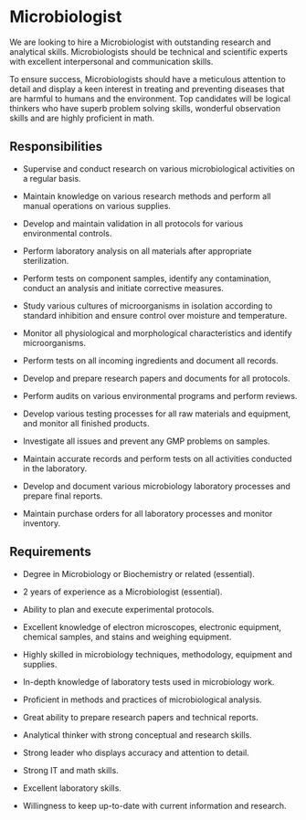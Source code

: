 # Microbiologist

We are looking to hire a Microbiologist with outstanding research and analytical skills. Microbiologists should be technical and scientific experts with excellent interpersonal and communication skills.

To ensure success, Microbiologists should have a meticulous attention to detail and display a keen interest in treating and preventing diseases that are harmful to humans and the environment. Top candidates will be logical thinkers who have superb problem solving skills, wonderful observation skills and are highly proficient in math.

## Responsibilities

* Supervise and conduct research on various microbiological activities on a regular basis.

* Maintain knowledge on various research methods and perform all manual operations on various supplies.

* Develop and maintain validation in all protocols for various environmental controls.

* Perform laboratory analysis on all materials after appropriate sterilization.

* Perform tests on component samples, identify any contamination, conduct an analysis and initiate corrective measures.

* Study various cultures of microorganisms in isolation according to standard inhibition and ensure control over moisture and temperature.

* Monitor all physiological and morphological characteristics and identify microorganisms.

* Perform tests on all incoming ingredients and document all records.

* Develop and prepare research papers and documents for all protocols.

* Perform audits on various environmental programs and perform reviews.

* Develop various testing processes for all raw materials and equipment, and monitor all finished products.

* Investigate all issues and prevent any GMP problems on samples.

* Maintain accurate records and perform tests on all activities conducted in the laboratory.

* Develop and document various microbiology laboratory processes and prepare final reports.

* Maintain purchase orders for all laboratory processes and monitor inventory.

## Requirements

* Degree in Microbiology or Biochemistry or related (essential).

* 2 years of experience as a Microbiologist (essential).

* Ability to plan and execute experimental protocols.

* Excellent knowledge of electron microscopes, electronic equipment, chemical samples, and stains and weighing equipment.

* Highly skilled in microbiology techniques, methodology, equipment and supplies.

* In-depth knowledge of laboratory tests used in microbiology work.

* Proficient in methods and practices of microbiological analysis.

* Great ability to prepare research papers and technical reports.

* Analytical thinker with strong conceptual and research skills.

* Strong leader who displays accuracy and attention to detail.

* Strong IT and math skills.

* Excellent laboratory skills.

* Willingness to keep up-to-date with current information and research.

